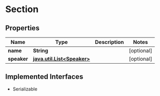 

# Section


## Properties

Name | Type | Description | Notes
------------ | ------------- | ------------- | -------------
**name** | **String** |  |  [optional]
**speaker** | [**java.util.List&lt;Speaker&gt;**](Speaker.md) |  |  [optional]


## Implemented Interfaces

* Serializable


